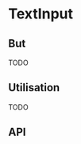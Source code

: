 # TextInput

<wc-doc-header selector="wc-text-input"></wc-doc-header>

## But

TODO

## Utilisation

TODO

## API

<wc-doc-props selector="wc-text-input"></wc-doc-props>
